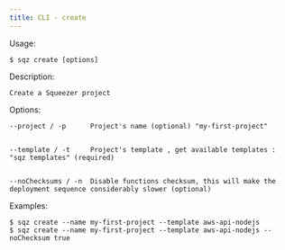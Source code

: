 ```yaml
---
title: CLI - create
---
```

 
 Usage: 

    $ sqz create [options]

 Description:

    Create a Squeezer project

 Options:

    --project / -p      Project's name (optional) "my-first-project"

 
    --template / -t     Project's template , get available templates : "sqz templates" (required)

 
    --noChecksums / -n  Disable functions checksum, this will make the deployment sequence considerably slower (optional)

 

 Examples:

    $ sqz create --name my-first-project --template aws-api-nodejs
    $ sqz create --name my-first-project --template aws-api-nodejs --noChecksum true
